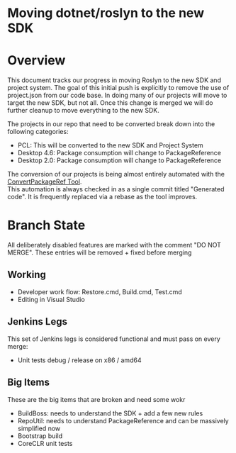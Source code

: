 Moving dotnet/roslyn to the new SDK
=============

# Overview 

This document tracks our progress in moving Roslyn to the new SDK and project system.  The goal of
this initial push is explicitly to remove the use of project.json from our code base.  In doing 
many of our projects will move to target the new SDK, but not all.  Once this change is merged 
we will do further cleanup to move everything to the new SDK.

The projects in our repo that need to be converted break down into the following categories:

- PCL: This will be converted to the new SDK and Project System
- Desktop 4.6: Package consumption will change to PackageReference 
- Desktop 2.0: Package consumption will change to PackageReference

The conversion of our projects is being almost entirely automated with the [ConvertPackageRef Tool](https://github.com/jaredpar/ConvertPackageRef).  
This automation is always checked in as a single commit titled "Generated code".  It is frequently 
replaced via a rebase as the tool improves.

# Branch State 

All deliberately disabled features are marked with the comment "DO NOT MERGE".  These entries will 
be removed + fixed before merging

## Working

- Developer work flow: Restore.cmd, Build.cmd, Test.cmd
- Editing in Visual Studio 

## Jenkins Legs

This set of Jenkins legs is considered functional and must pass on every merge:

- Unit tests debug / release on x86 / amd64 

## Big Items

These are the big items that are broken and need some wokr

- BuildBoss: needs to understand the SDK + add a few new rules 
- RepoUtil: needs to understand PackageReference and can be massively simplified now
- Bootstrap build
- CoreCLR unit tests

